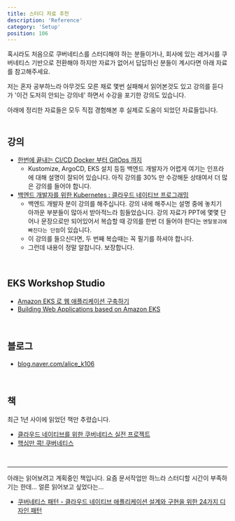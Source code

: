 ```yaml
---
title: 스터디 자료 추천
description: 'Reference'
category: 'Setup'
position: 106
---
```

혹시라도 처음으로 쿠버네티스를 스터디해야 하는 분들이거나, 회사에 있는 레거시를 쿠버네티스 기반으로 전환해야 하지만 자료가 없어서 답답하신 분들이 계시다면 아래 자료를 참고해주세요. <br>

저는 혼자 공부하느라 아무것도 모른 채로 몇번 실패해서 읽어본것도 있고  강의를 듣다가 '이건 도저히 안되는 강의네' 하면서 수강을 포기한 강의도 있습니다. <br>

아래에 정리한 자료들은 모두 직접 경험해본 후 실제로 도움이 되었던 자료들입니다.<br>
<br>

## 강의
- [한번에 끝내는 CI/CD Docker 부터 GitOps 까지](https://fastcampus.co.kr/dev_online_cicd)
  - Kustomize, ArgoCD, EKS 설치 등등 백엔드 개발자가 어렵게 여기는 인프라에 대해 설명이 잘되어 있습니다. 아직 강의를 30% 만 수강해둔 상태여서 더 많은 강의를 들어야 합니다.
- [백엔드 개발자를 위한 Kubernetes : 클라우드 네이티브 프로그래밍](https://fastcampus.co.kr/dev_online_k8s)
  - 백엔드 개발자 분이 강의를 해주십니다. 강의 내에 해주시는 설명 중에 놓치기 아까운 부분들이 많아서 받아적느라 힘들었습니다. 강의 자료가 PPT에 몇몇 단어나 문장으로만 되어있어서 복습할 때 강의를 한번 더 들어야 한다는 `멘탈붕괴에 빠진다는 단점`이 있습니다. 
  - 이 강의를 들으신다면, 두 번째 복습때는 꼭 필기를 하셔야 합니다.
  - 그런데 내용이 정말 알찹니다. 보장합니다.
<br>

## EKS Workshop Studio
- [Amazon EKS 로 웹 애플리케이션 구축하기](https://catalog.us-east-1.prod.workshops.aws/workshops/9c0aa9ab-90a9-44a6-abe1-8dff360ae428/ko-KR)
- [Building Web Applications based on Amazon EKS](https://catalog.us-east-1.prod.workshops.aws/workshops/9c0aa9ab-90a9-44a6-abe1-8dff360ae428/en-US/10-intro)
<br>

## 블로그
- [blog.naver.com/alice_k106](https://blog.naver.com/alice_k106)
<br>

## 책
최근 1년 사이에 읽었던 책만 추렸습니다.
- [클라우드 네이티브를 위한 쿠버네티스 실전 프로젝트](https://product.kyobobook.co.kr/detail/S000001758995)
- [핵심만 콕! 쿠버네티스](https://ebook-product.kyobobook.co.kr/dig/epd/ebook/E000002955305)
<br>

---
아래는 읽어보려고 계획중인 책입니다. 요즘 문서작업만 하느라 스터디할 시간이 부족하기는 한데... 얼른 읽어보고 싶었다는...
- [쿠버네티스 패턴 - 클라우드 네이티브 애플리케이션 설계와 구현을 위한 24가지 디자인 패턴](https://product.kyobobook.co.kr/detail/S000001932745)
<br>

